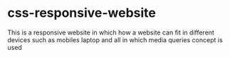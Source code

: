 # css-responsive-website
This is a responsive website in which how a website can fit in different devices such as mobiles laptop and all in which media queries concept is used
